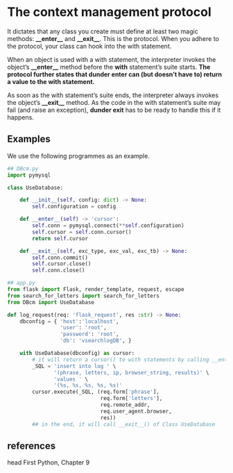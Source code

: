 # The context management protocol

It dictates that any class you create must define at least two magic methods: **\_\_enter\_\_** and **\_\_exit\_\_**. This is the protocol. When you adhere to the protocol, your class can hook into the with statement.  

When an object is used with a with statement, the interpreter invokes the object’s **\_\_enter\_\_** method before the **with** statement’s suite starts. **The protocol further states that dunder enter can (but doesn’t have to) return a value to the with statement.**

As soon as the with statement’s suite ends, the interpreter always invokes the object’s **\_\_exit\_\_** method. As the code in the with statement’s suite may fail (and raise an exception), **dunder exit** has to be ready to handle this if it happens.

## Examples  

We use the following programmes as an example.  

```python
## DBcm.py
import pymysql

class UseDatabase:

    def __init__(self, config: dict) -> None:
        self.configuration = config

    def __enter__(self) -> 'cursor':
        self.conn = pymysql.connect(**self.configuration)
        self.cursor = self.conn.cursor()
        return self.cursor

    def __exit__(self, exc_type, exc_val, exc_tb) -> None:
        self.conn.commit()
        self.cursor.close()
        self.conn.close()
```

```python
## app.py
from flask import Flask, render_template, request, escape
from search_for_letters import search_for_letters
from DBcm import UseDatabase

def log_request(req: 'flask_request', res :str) -> None:
    dbconfig = { 'host':'localhost',
                 'user': 'root',
                 'password': 'root',
                 'db': 'vsearchlogDB', }

    with UseDatabase(dbconfig) as cursor:
        # it will return a cursor() to with statements by calling __enter__() of Class UseDatabase as defined in DBcm.py
        _SQL = 'insert into log ' \
               '(phrase, letters, ip, browser_string, results)' \
               'values ' \
               '(%s, %s, %s, %s, %s)'
        cursor.execute(_SQL, (req.form['phrase'],
                              req.form['letters'],
                              req.remote_addr,
                              req.user_agent.browser,
                              res))
        ## in the end, it will call __exit__() of Class UseDatabase
```

## references  

head First Python, Chapter 9  
